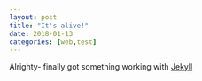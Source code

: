 ```yaml
---
layout: post
title: "It's alive!"
date: 2018-01-13
categories: [web,test]
---
```


Alrighty- finally got something working with [Jekyll](http://jekyllrb.com)
